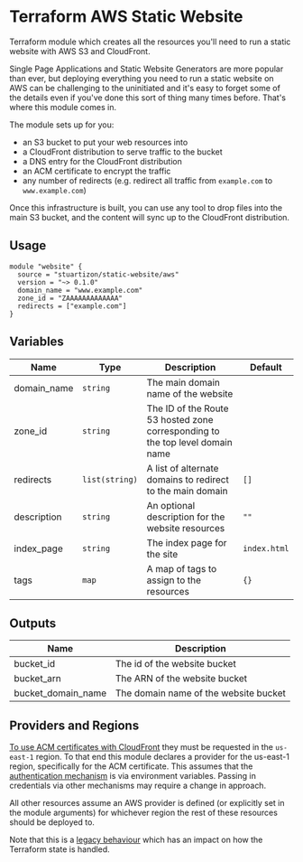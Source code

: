 # Terraform AWS Static Website
Terraform module which creates all the resources you'll need to run a static website with AWS S3 and CloudFront.

Single Page Applications and Static Website Generators are more popular than ever, but deploying everything you need to run a static website on AWS can be challenging to the uninitiated and it's easy to forget some of the details even if you've done this sort of thing many times before. That's where this module comes in.

The module sets up for you:
- an S3 bucket to put your web resources into
- a CloudFront distribution to serve traffic to the bucket
- a DNS entry for the CloudFront distribution
- an ACM certificate to encrypt the traffic
- any number of redirects (e.g. redirect all traffic from `example.com` to `www.example.com`)

Once this infrastructure is built, you can use any tool to drop files into the main S3 bucket, and the content will sync up to the CloudFront distribution.

## Usage
```hcl
module "website" {
  source = "stuartizon/static-website/aws"
  version = "~> 0.1.0"
  domain_name = "www.example.com"
  zone_id = "ZAAAAAAAAAAAAA"
  redirects = ["example.com"]
}
```

## Variables
| Name | Type | Description | Default |
|------|------|-------------|---------|
| domain_name | `string` | The main domain name of the website | |
| zone_id | `string` | The ID of the Route 53 hosted zone corresponding to the top level domain name | |
| redirects | `list(string)` | A list of alternate domains to redirect to the main domain | `[]` |
| description | `string` | An optional description for the website resources | `""` |
| index_page | `string` | The index page for the site | `index.html` |
| tags | `map` | A map of tags to assign to the resources | `{}` |

## Outputs
| Name | Description |
|------|-------------|
| bucket_id | The id of the website bucket |
| bucket_arn | The ARN of the website bucket |
| bucket_domain_name | The domain name of the website bucket |

## Providers and Regions
[To use ACM certificates with CloudFront](https://docs.aws.amazon.com/acm/latest/userguide/acm-regions.html) they must be requested in the `us-east-1` region. To that end this module declares a provider for the us-east-1 region, specifically for the ACM certificate. This assumes that the [authentication mechanism](https://registry.terraform.io/providers/hashicorp/aws/latest/docs#authentication) is via environment variables. Passing in credentials via other mechanisms may require a change in approach.

All other resources assume an AWS provider is defined (or explicitly set in the module arguments) for whichever region the rest of these resources should be deployed to.

Note that this is a [legacy behaviour](https://www.terraform.io/docs/configuration/modules.html) which has an impact on how the Terraform state is handled.